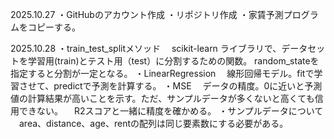 2025.10.27
・GitHubのアカウント作成
・リポジトリ作成
・家賃予測プログラムをコピーする。

2025.10.28
・train_test_splitメソッド
　scikit-learn ライブラリで、データセットを学習用(train)とテスト用（test）に分割するための関数。
  random_stateを指定すると分割が一定となる。
・LinearRegression
　線形回帰モデル。fitで学習させて、predictで予測を計算する。
・MSE
　データの精度。0に近いと予測値の計算結果が高いことを示す。ただ、サンプルデータが多くないと高くても信用できない。
　R2スコアと一緒に精度を確かめる。
・サンプルデータについて
　area、distance、age、rentの配列は同じ要素数にする必要がある。

